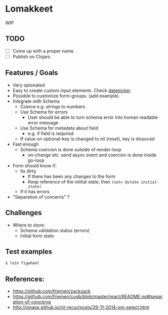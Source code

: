 # Lomakkeet

*WIP*


## TODO

- [ ] Come up with a proper name.
- [ ] Publish on Clojars

## Features / Goals

- Very opionated
- Easy to create custom input elements. Check [datepicker](./src/lomakkeet/datepicker.cljs).
- Possible to customize form-groups. (add example).
- Integrate with Schema
  - Coerce e.g. strings to numbers
  - Use Schema for errors
    - User should be able to turn schema error into human readable error message
  - Use Schema for metadata about field
    - e.g. if field is required
  - If value on optional-key is changed to nil (reset), key is dissoced
- Fast enough
  - Schema coercion is done outside of render-loop
    - on-change etc. send async event and coercion is done inside go-loop
- Form should know if:
  - Its dirty
    - If there has been any changes to the form
    - Keep reference of the intitial state, then `(not= @state initial-state)`
  - If it has errors
- "Separation of concerns" ?

## Challenges

- Where to store:
  - Schema validation status (errors)
  - Initial form state

## Test examples

```sh
$ lein figwheel
```

## References:

- https://github.com/friemen/zackzack
- https://github.com/friemen/cugb/blob/master/react/README.md#separation-of-concerns
- http://jonase.github.io/nil-recur/posts/29-11-2014-om-select.html
